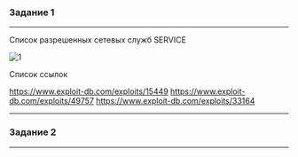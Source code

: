 ### Задание 1

---

Список разрешенных сетевых служб SERVICE

![1](https://github.com/Oigen181/13-1-Evgeny-Andreev/assets/126493876/bdb2a023-3b22-4402-bc5a-d2bbbcf50940)


Список ссылок

https://www.exploit-db.com/exploits/15449
https://www.exploit-db.com/exploits/49757
https://www.exploit-db.com/exploits/33164

---

### Задание 2

---

